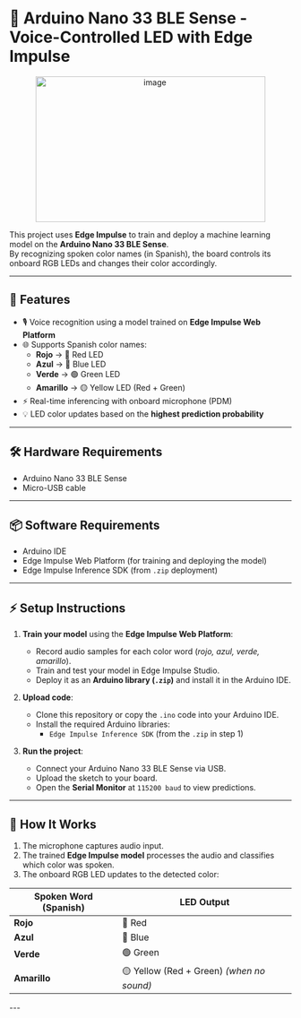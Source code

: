 # 🎤 Arduino Nano 33 BLE Sense - Voice-Controlled LED with Edge Impulse

<p align="center">
  <img width="410" height="260" alt="image" src="https://github.com/user-attachments/assets/32add870-18a0-4b51-a934-33752d2ab136" />
</p>

This project uses **Edge Impulse** to train and deploy a machine learning model on the **Arduino Nano 33 BLE Sense**.  
By recognizing spoken color names (in Spanish), the board controls its onboard RGB LEDs and changes their color accordingly.  

---

## 🚀 Features  
- 🎙️ Voice recognition using a model trained on **Edge Impulse Web Platform**  
- 🌐 Supports Spanish color names:  
  - **Rojo** → 🔴 Red LED  
  - **Azul** → 🔵 Blue LED  
  - **Verde** → 🟢 Green LED  
  - **Amarillo** → 🟡 Yellow LED (Red + Green)  
- ⚡ Real-time inferencing with onboard microphone (PDM)  
- 💡 LED color updates based on the **highest prediction probability**  

---

## 🛠️ Hardware Requirements  
- Arduino Nano 33 BLE Sense  
- Micro-USB cable  

---

## 📦 Software Requirements  
- Arduino IDE  
- Edge Impulse Web Platform (for training and deploying the model)  
- Edge Impulse Inference SDK (from `.zip` deployment)  

---

## ⚡ Setup Instructions  
1. **Train your model** using the **Edge Impulse Web Platform**:  
   - Record audio samples for each color word (*rojo, azul, verde, amarillo*).  
   - Train and test your model in Edge Impulse Studio.  
   - Deploy it as an **Arduino library (`.zip`)** and install it in the Arduino IDE.  

2. **Upload code**:  
   - Clone this repository or copy the `.ino` code into your Arduino IDE.  
   - Install the required Arduino libraries:  
     - `Edge Impulse Inference SDK` (from the `.zip` in step 1)  

3. **Run the project**:  
   - Connect your Arduino Nano 33 BLE Sense via USB.  
   - Upload the sketch to your board.  
   - Open the **Serial Monitor** at `115200 baud` to view predictions.  

---

## 🎨 How It Works  
1. The microphone captures audio input.  
2. The trained **Edge Impulse model** processes the audio and classifies which color was spoken.  
3. The onboard RGB LED updates to the detected color:  

<div align="center">

| Spoken Word (Spanish) | LED Output                               |
|------------------------|------------------------------------------|
| **Rojo**               | 🔴 Red                                  |
| **Azul**               | 🔵 Blue                                 |
| **Verde**              | 🟢 Green                                |
| **Amarillo**           | 🟡 Yellow (Red + Green) *(when no sound)* |

</div>
---
